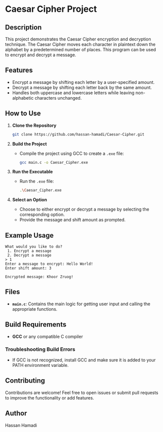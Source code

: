 # Caesar Cipher Project

## Description

This project demonstrates the Caesar Cipher encryption and decryption technique. The Caesar Cipher moves each character in plaintext down the alphabet by a predetermined number of places. This program can be used to encrypt and decrypt a message.

## Features

- Encrypt a message by shifting each letter by a user-specified amount.
- Decrypt a message by shifting each letter back by the same amount.
- Handles both uppercase and lowercase letters while leaving non-alphabetic characters unchanged.

## How to Use

1. **Clone the Repository**

   ```sh
   git clone https://github.com/hassan-hamadi/Caesar-Cipher.git
   ```

2. **Build the Project**

   - Compile the project using GCC to create a `.exe` file:
     ```sh
     gcc main.c -o Caesar_Cipher.exe
     ```

3. **Run the Executable**

   - Run the `.exe` file:
     ```sh
     .\Caesar_Cipher.exe
     ```

4. **Select an Option**

   - Choose to either encrypt or decrypt a message by selecting the corresponding option.
   - Provide the message and shift amount as prompted.

## Example Usage

```
What would you like to do?
 1. Encrypt a message
 2. Decrypt a message
> 1
Enter a message to encrypt: Hello World!
Enter shift amount: 3

Encrypted message: Khoor Zruog!
```

## Files

- **`main.c`**: Contains the main logic for getting user input and calling the appropriate functions.

## Build Requirements

- **GCC** or any compatible C compiler

### Troubleshooting Build Errors

- If GCC is not recognized, install GCC and make sure it is added to your PATH environment variable.

## Contributing

Contributions are welcome! Feel free to open issues or submit pull requests to improve the functionality or add features.

## Author

Hassan Hamadi

